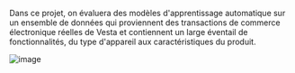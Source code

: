 Dans ce projet, on évaluera des modèles d'apprentissage automatique sur un ensemble de données qui proviennent des transactions de commerce électronique réelles de Vesta et contiennent un large éventail de fonctionnalités, du type d'appareil aux caractéristiques du produit.

![image](https://user-images.githubusercontent.com/76397726/196007027-41e61343-739b-4ced-adad-55eda02b40ae.png)
